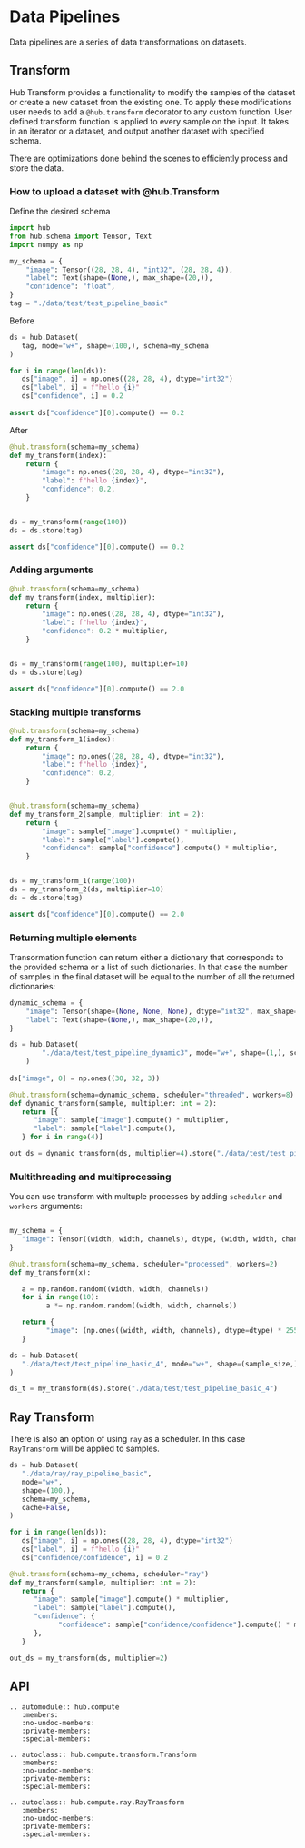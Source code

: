 # Data Pipelines

Data pipelines are a series of data transformations on datasets. 

## Transform
Hub Transform provides a functionality to modify the samples of the dataset or create a new dataset from the existing one. 
To apply these modifications user needs to add a `@hub.transform` decorator to any custom function. User defined transform function is applied to every sample on the input. It takes in an iterator or a dataset, and output another dataset with specified schema.

There are optimizations done behind the scenes to efficiently process and store the data. 

### How to upload a dataset with @hub.Transform

Define the desired schema
```python
import hub
from hub.schema import Tensor, Text
import numpy as np

my_schema = {
    "image": Tensor((28, 28, 4), "int32", (28, 28, 4)),
    "label": Text(shape=(None,), max_shape=(20,)),
    "confidence": "float",
}
tag = "./data/test/test_pipeline_basic"
```

Before

```python 
ds = hub.Dataset(
   tag, mode="w+", shape=(100,), schema=my_schema
)

for i in range(len(ds)):
   ds["image", i] = np.ones((28, 28, 4), dtype="int32")
   ds["label", i] = f"hello {i}"
   ds["confidence", i] = 0.2
   
assert ds["confidence"][0].compute() == 0.2
```

After

```python
@hub.transform(schema=my_schema)
def my_transform(index):
    return {
        "image": np.ones((28, 28, 4), dtype="int32"),
        "label": f"hello {index}",
        "confidence": 0.2,
    }


ds = my_transform(range(100))
ds = ds.store(tag)

assert ds["confidence"][0].compute() == 0.2
```

### Adding arguments

```python
@hub.transform(schema=my_schema)
def my_transform(index, multiplier):
    return {
        "image": np.ones((28, 28, 4), dtype="int32"),
        "label": f"hello {index}",
        "confidence": 0.2 * multiplier,
    }


ds = my_transform(range(100), multiplier=10)
ds = ds.store(tag)

assert ds["confidence"][0].compute() == 2.0
```

### Stacking multiple transforms 

```python
@hub.transform(schema=my_schema)
def my_transform_1(index):
    return {
        "image": np.ones((28, 28, 4), dtype="int32"),
        "label": f"hello {index}",
        "confidence": 0.2,
    }


@hub.transform(schema=my_schema)
def my_transform_2(sample, multiplier: int = 2):
    return {
        "image": sample["image"].compute() * multiplier,
        "label": sample["label"].compute(),
        "confidence": sample["confidence"].compute() * multiplier,
    }


ds = my_transform_1(range(100))
ds = my_transform_2(ds, multiplier=10)
ds = ds.store(tag)

assert ds["confidence"][0].compute() == 2.0
```

### Returning multiple elements

Transormation function can return either a dictionary that corresponds to the provided schema or a list of such dictionaries. In that case the number of samples in the final dataset will be equal to the number of all the returned dictionaries:

```python
dynamic_schema = {
    "image": Tensor(shape=(None, None, None), dtype="int32", max_shape=(32, 32, 3)),
    "label": Text(shape=(None,), max_shape=(20,)),
}

ds = hub.Dataset(
        "./data/test/test_pipeline_dynamic3", mode="w+", shape=(1,), schema=dynamic_schema, cache=False
    )
    
ds["image", 0] = np.ones((30, 32, 3))

@hub.transform(schema=dynamic_schema, scheduler="threaded", workers=8)
def dynamic_transform(sample, multiplier: int = 2):
   return [{
      "image": sample["image"].compute() * multiplier,
      "label": sample["label"].compute(),
   } for i in range(4)]

out_ds = dynamic_transform(ds, multiplier=4).store("./data/test/test_pipeline_dynamic_output2")
```

### Multithreading and multiprocessing

You can use transform with multuple processes by adding `scheduler` and `workers` arguments:

```python

my_schema = {
   "image": Tensor((width, width, channels), dtype, (width, width, channels), chunks=(sample_size // 20, width, width, channels)),
}

@hub.transform(schema=my_schema, scheduler="processed", workers=2)
def my_transform(x):

   a = np.random.random((width, width, channels))
   for i in range(10):
         a *= np.random.random((width, width, channels))

   return {
         "image": (np.ones((width, width, channels), dtype=dtype) * 255),
   }

ds = hub.Dataset(
   "./data/test/test_pipeline_basic_4", mode="w+", shape=(sample_size,), schema=my_schema, cache=0
)

ds_t = my_transform(ds).store("./data/test/test_pipeline_basic_4")
```

## Ray Transform

There is also an option of using `ray` as a scheduler. In this case `RayTransform` will be applied to samples.

```python
ds = hub.Dataset(
   "./data/ray/ray_pipeline_basic",
   mode="w+",
   shape=(100,),
   schema=my_schema,
   cache=False,
)

for i in range(len(ds)):
   ds["image", i] = np.ones((28, 28, 4), dtype="int32")
   ds["label", i] = f"hello {i}"
   ds["confidence/confidence", i] = 0.2

@hub.transform(schema=my_schema, scheduler="ray")
def my_transform(sample, multiplier: int = 2):
   return {
      "image": sample["image"].compute() * multiplier,
      "label": sample["label"].compute(),
      "confidence": {
            "confidence": sample["confidence/confidence"].compute() * multiplier
      },
   }

out_ds = my_transform(ds, multiplier=2)
```
## API
```eval_rst
.. automodule:: hub.compute
   :members:
   :no-undoc-members:
   :private-members:
   :special-members:
```
```eval_rst
.. autoclass:: hub.compute.transform.Transform
   :members:
   :no-undoc-members:
   :private-members:
   :special-members:
```
```eval_rst
.. autoclass:: hub.compute.ray.RayTransform
   :members:
   :no-undoc-members:
   :private-members:
   :special-members:
```
